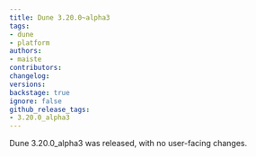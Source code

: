 ```yaml
---
title: Dune 3.20.0~alpha3
tags:
- dune
- platform
authors:
- maiste
contributors:
changelog:
versions:
backstage: true
ignore: false
github_release_tags:
- 3.20.0_alpha3
---
```


Dune 3.20.0_alpha3 was released, with no user-facing changes.
